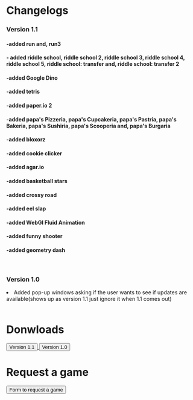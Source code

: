 <h1>Changelogs</h1>
<h3>Version 1.1</h3>
<h4>-added run and, run3</h4>
<h4>- added riddle school, riddle school 2, riddle school 3, riddle school 4, riddle school 5, riddle school: transfer and, riddle school: transfer 2</h4>
<h4>-added Google Dino</h4>
<h4>-added tetris</h4>
<h4>-added paper.io 2</h4>
<h4>-added papa's Pizzeria, papa's Cupcakeria, papa's Pastria, papa's Bakeria, papa's Sushiria, papa's Scooperia and, papa's Burgaria</h4>
<h4>-added bloxorz</h4>
<h4>-added cookie clicker</h4>
<h4>-added agar.io</h4>
<h4>-added basketball stars</h4>
<h4>-added crossy road</h4>
<h4>-added eel slap</h4>
<h4>-added WebGI Fluid Animation</h4>
<h4>-added funny shooter</h4>
<h4>-added geometry dash</h4>
  <br>
<h3>Version 1.0</h3>
<li>Added pop-up windows asking if the user wants to see if updates are available(shows up as version 1.1 just ignore it when 1.1 comes out)</li>
<br>
<h1>Donwloads</h1>
<a href="https://github.com/itsboijack11/JacksGam3Site.github.io/blob/main/version%201.1.zip">
  <button>Version 1.1</button>
</a>
<a href="https://github.com/itsboijack11/JacksGam3Site.github.io/blob/main/version%201.0.zip">
<button>Version 1.0</button>
</a>
<h1>Request a game</h1>
<a href="https://docs.google.com/forms/d/e/1FAIpQLSd_1w0KAcy8ElgZ_4BTxjUyR6Cnm2VT5cuZ0QJKOPROJCYmbg/viewform?usp=sharing">
<button>Form to request a game</button>
</a>
